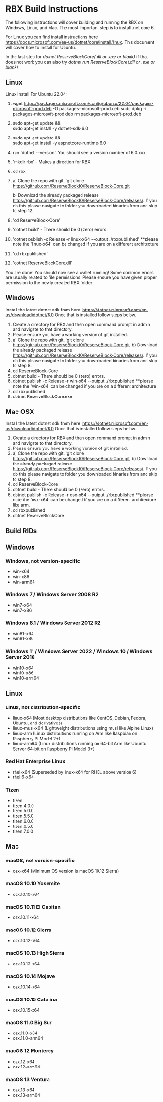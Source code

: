 # RBX Build Instructions
The following instructions will cover building and running the RBX on Windows, Linux, and Mac.
The most important step is to install .net core 6. 

For Linux you can find install instructions here https://docs.microsoft.com/en-us/dotnet/core/install/linux. This document will cover how to install for Ubuntu.

In the last step for *dotnet ReserveBlockCore(.dll or .exe or blank)* if that does not work you can also try *dotnet run ReserveBlockCore(.dll or .exe or blank)*

## Linux
Linux Install For Ubuntu 22.04:

1. wget https://packages.microsoft.com/config/ubuntu/22.04/packages-microsoft-prod.deb -O packages-microsoft-prod.deb
sudo dpkg -i packages-microsoft-prod.deb
rm packages-microsoft-prod.deb
2. sudo apt-get update && \
  sudo apt-get install -y dotnet-sdk-6.0
3. sudo apt-get update && \
  sudo apt-get install -y aspnetcore-runtime-6.0
4. run 'dotnet --version'. You should see a version number of 6.0.xxx
5. 'mkdir rbx' - Makes a direction for RBX 
6. cd rbx
7.  a) Clone the repo with git. 'git clone https://github.com/ReserveBlockIO/ReserveBlock-Core.git'


    b) Download the already packaged release https://github.com/ReserveBlockIO/ReserveBlock-Core/releases/. If   	you do this please navigate to folder you downloaded binaries from and skip to step 12.
8. 'cd ReserveBlock-Core'
9. 'dotnet build' - There should be 0 (zero) errors.
10. 'dotnet publish -c Release -r linux-x64 --output ./rbxpublished' **please note the 'linux-x64' can be changed if you are on a different architecture
11. 'cd rbxpublished'
12. 'dotnet ReserveBlockCore.dll'

You are done! You should now see a wallet running! Some common errors are usually related to file permissions. Please ensure you have given proper permission to the newly created RBX folder

## Windows
Install the latest dotnet sdk from here: https://dotnet.microsoft.com/en-us/download/dotnet/6.0
Once that is installed follow steps below.

1. Create a directory for RBX and then open command prompt in admin and navigate to that directory.
2. Please ensure you have a working version of git installed.
3. a) Clone the repo with git. 'git clone https://github.com/ReserveBlockIO/ReserveBlock-Core.git'
   b) Download the already packaged release https://github.com/ReserveBlockIO/ReserveBlock-Core/releases/. If   	you do this please navigate to folder you downloaded binaries from and skip to step 8.
4. cd ReserveBlock-Core
5. dotnet build - There should be 0 (zero) errors.
6. dotnet publish -c Release -r win-x64 --output ./rbxpublished **please note the 'win-x64' can be changed if you are on a different architecture
7. cd rbxpublished
8. dotnet ReserveBlockCore.exe

## Mac OSX
Install the latest dotnet sdk from here: https://dotnet.microsoft.com/en-us/download/dotnet/6.0
Once that is installed follow steps below.

1. Create a directory for RBX and then open command prompt in admin and navigate to that directory.
2. Please ensure you have a working version of git installed.
3. a) Clone the repo with git. 'git clone https://github.com/ReserveBlockIO/ReserveBlock-Core.git'
   b) Download the already packaged release https://github.com/ReserveBlockIO/ReserveBlock-Core/releases/. If   	you do this please navigate to folder you downloaded binaries from and skip to step 8.
4. cd ReserveBlock-Core
5. dotnet build - There should be 0 (zero) errors.
6. dotnet publish -c Release -r osx-x64 --output ./rbxpublished **please note the 'osx-x64' can be changed if you are on a different architecture like arm.
7. cd rbxpublished
8. dotnet ReserveBlockCore


## Build RIDs

## Windows ##

### Windows, not version-specific ### 
* win-x64
* win-x86
* win-arm64
### Windows 7 / Windows Server 2008 R2 ###
* win7-x64
* win7-x86
### Windows 8.1 / Windows Server 2012 R2 ###
* win81-x64
* win81-x86
### Windows 11 / Windows Server 2022 / Windows 10 / Windows Server 2016 ###
* win10-x64
* win10-x86
* win10-arm64

## Linux ##

### Linux, not distribution-specific ### 
* linux-x64 (Most desktop distributions like CentOS, Debian, Fedora, Ubuntu, and derivatives)
* linux-musl-x64 (Lightweight distributions using musl like Alpine Linux)
* linux-arm (Linux distributions running on Arm like Raspbian on Raspberry Pi Model 2+)
* linux-arm64 (Linux distributions running on 64-bit Arm like Ubuntu Server 64-bit on Raspberry Pi Model 3+)

### Red Hat Enterprise Linux ### 
* rhel-x64 (Superseded by linux-x64 for RHEL above version 6)
* rhel.6-x64

### Tizen ###
* tizen
* tizen.4.0.0
* tizen.5.0.0
* tizen.5.5.0
* tizen.6.0.0
* tizen.6.5.0
* tizen.7.0.0

## Mac ##

### macOS, not version-specific ###
* osx-x64 (Minimum OS version is macOS 10.12 Sierra)
### macOS 10.10 Yosemite ### 
* osx.10.10-x64
### macOS 10.11 El Capitan ### 
* osx.10.11-x64
### macOS 10.12 Sierra ### 
* osx.10.12-x64
### macOS 10.13 High Sierra ### 
* osx.10.13-x64
### macOS 10.14 Mojave ### 
* osx.10.14-x64
### macOS 10.15 Catalina ### 
* osx.10.15-x64
### macOS 11.0 Big Sur ### 
* osx.11.0-x64
* osx.11.0-arm64
### macOS 12 Monterey ### 
* osx.12-x64
* osx.12-arm64
### macOS 13 Ventura ### 
* osx.13-x64
* osx.13-arm64
